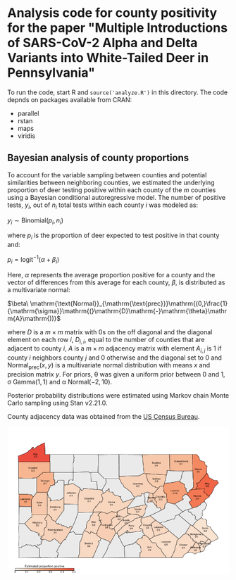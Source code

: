 # Analysis code for county positivity for the paper "Multiple Introductions of SARS-CoV-2 Alpha and Delta Variants into White-Tailed Deer in Pennsylvania"

To run the code, start R and `source('analyze.R')` in this directory. The code depnds on packages available from CRAN:

* parallel
* rstan
* maps
* viridis


## Bayesian analysis of county proportions

To account for the variable sampling between counties and potential
similarities between neighboring counties, we estimated the underlying
proportion of deer testing positive within each county of the $m$
counties using a Bayesian conditional autoregressive model. The number
of positive tests, $y_{i}$, out of $n_{i}$ total tests within each
county $i$ was modeled as:

$y_{i}\sim \mathrm{Binomial(}p_{i},n_{i}\mathrm{)}$

where $p_{i}$ is the proportion of deer expected to test positive in
that county and:

$p_{i} = \mathrm{\text{logit}}^{- 1}\left( \alpha + \beta_{i} \right)$

Here, $\alpha$ represents the average proportion positive for a county
and the vector of differences from this average for each county,
$\beta$, is distributed as a multivariate normal:

$\beta\ \mathrm{\text{Normal}}_{\mathrm{\text{prec}}}\mathrm{(0,}\frac{1}{\mathrm{\sigma}}\mathrm{(}\mathrm{D}\mathrm{-}\mathrm{\theta}\mathrm{A}\mathrm{))}$

where *D* is a $m \times m$ matrix with 0s on the off diagonal and the
diagonal element on each row $i$, $D_{i,i}$, equal to the number of
counties that are adjacent to county $i$, $A$ is a $m \times m$
adjacency matrix with element $A_{i,j}$ is 1 if county $i$ neighbors
county $j$ and 0 otherwise and the diagonal set to 0 and
$\mathrm{\text{Normal}}_{\mathrm{\text{prec}}}\left( x,y \right)$ is a
multivariate normal distribution with means $x$ and precision matrix
$y$. For priors, $\mathrm{\theta}$ was given a uniform prior between 0
and 1, $\mathrm{\sigma}\ \mathrm{Gamma(}\mathrm{1,1)}$ and
$\mathrm{\alpha}\ \mathrm{Normal( - 2,10)}$.

Posterior probability distributions were estimated using Markov chain
Monte Carlo sampling using Stan v2.21.0.

County adjacency data was obtained from the 
[US Census Bureau](https://www.census.gov/geographies/reference-files/2010/geo/county-adjacency.html).

![plot of estimated county positivity](countyPositivity.png)
